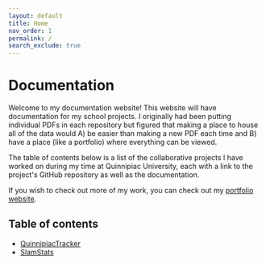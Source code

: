 ```yaml
---
layout: default
title: Home
nav_order: 1
permalink: /
search_exclude: true
---
```


# Documentation

Welcome to my documentation website! This website will have documentation for my school projects. I originally had been putting individual PDFs in each repository but figured that making a place to house all of the data would A) be easier than making a new PDF each time and B) have a place (like a portfolio) where everything can be viewed.

The table of contents below is a list of the collaborative projects I have worked on during my time at Quinnipiac University, each with a link to the project's GitHub repository as well as the documentation.

If you wish to check out more of my work, you can check out my [portfolio website](https://bjaxqq.github.io).

## Table of contents

- [QuinnipiacTracker](/documentation/QuinnipiacTracker/quinnipiac-tracker.md)
- [SlamStats](/documentation/SlamStats/slamstats.md)
